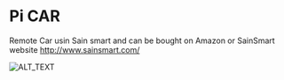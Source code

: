 # Pi CAR

Remote Car usin Sain smart and can be bought on Amazon or SainSmart website http://www.sainsmart.com/

![ALT_TEXT](https://images-na.ssl-images-amazon.com/images/I/61qH18xAjVL._SL1200_.jpg)
